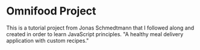 # Omnifood Project

This is a tutorial project from Jonas Schmedtmann that I followed along and created in order to learn JavaScript principles.
"A healthy meal delivery application with custom recipes."
